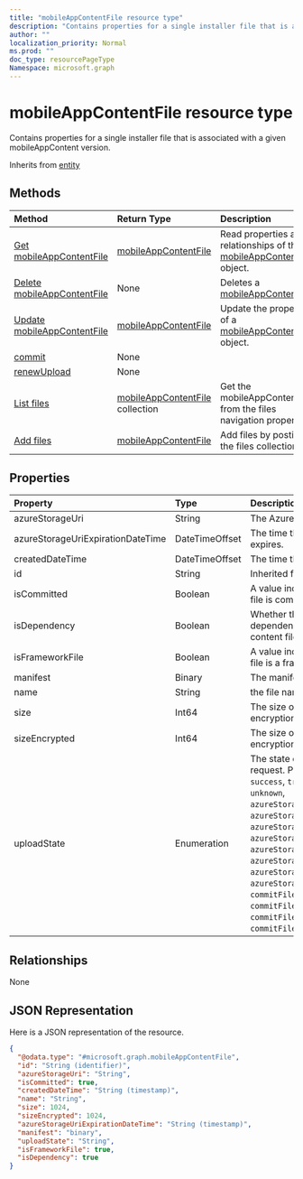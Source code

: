 ```yaml
---
title: "mobileAppContentFile resource type"
description: "Contains properties for a single installer file that is associated with a given mobileAppContent version."
author: ""
localization_priority: Normal
ms.prod: ""
doc_type: resourcePageType
Namespace: microsoft.graph
---
```



# mobileAppContentFile resource type

Contains properties for a single installer file that is associated with a given mobileAppContent version.


Inherits from [entity](../resources/entity.md)

## Methods
|Method|Return Type|Description|
|:---|:---|:---|
|[Get mobileAppContentFile](../api/intune-apps-mobileappcontentfile-get.md)|[mobileAppContentFile](../resources/intune-apps-mobileAppContentFile.md)|Read properties and relationships of the [mobileAppContentFile](../resources/mobileappcontentfile.md) object.|
|[Delete mobileAppContentFile](../api/intune-apps-mobileappcontentfile-delete.md)|None|Deletes a [mobileAppContentFile](../resources/mobileappcontentfile.md).|
|[Update mobileAppContentFile](../api/intune-apps-mobileappcontentfile-update.md)|[mobileAppContentFile](../resources/intune-apps-mobileAppContentFile.md)|Update the properties of a [mobileAppContentFile](../resources/mobileappcontentfile.md) object.|
|[commit](../api/intune-apps-mobileappcontentfile-commit.md)|None||
|[renewUpload](../api/intune-apps-mobileappcontentfile-renewupload.md)|None||
|[List files](../api/intune-apps-mobileappcontent-list-files.md)|[mobileAppContentFile](../resources/intune-apps-mobileAppContentFile.md) collection|Get the mobileAppContentFiles from the files navigation property.|
|[Add files](../api/intune-apps-mobileappcontent-post-files.md)|[mobileAppContentFile](../resources/intune-apps-mobileAppContentFile.md)|Add files by posting to the files collection.|

## Properties
|Property|Type|Description|
|:---|:---|:---|
|azureStorageUri|String|The Azure Storage URI.|
|azureStorageUriExpirationDateTime|DateTimeOffset|The time the Azure storage Uri expires.|
|createdDateTime|DateTimeOffset|The time the file was created.|
|id|String| Inherited from [entity](../resources/entity.md)|
|isCommitted|Boolean|A value indicating whether the file is committed.|
|isDependency|Boolean|Whether the content file is a dependency for the main content file.|
|isFrameworkFile|Boolean|A value indicating whether the file is a framework file.|
|manifest|Binary|The manifest information.|
|name|String|the file name.|
|size|Int64|The size of the file prior to encryption.|
|sizeEncrypted|Int64|The size of the file after encryption.|
|uploadState|Enumeration|The state of the current upload request. Possible values are: `success`, `transientError`, `error`, `unknown`, `azureStorageUriRequestSuccess`, `azureStorageUriRequestPending`, `azureStorageUriRequestFailed`, `azureStorageUriRequestTimedOut`, `azureStorageUriRenewalSuccess`, `azureStorageUriRenewalPending`, `azureStorageUriRenewalFailed`, `azureStorageUriRenewalTimedOut`, `commitFileSuccess`, `commitFilePending`, `commitFileFailed`, `commitFileTimedOut`.|

## Relationships
None

## JSON Representation
Here is a JSON representation of the resource.
<!-- {
  "blockType": "resource",
  "keyProperty": "id",
  "@odata.type": "microsoft.graph.mobileAppContentFile",
  "baseType": "microsoft.graph.entity",
  "openType": false
}
-->
``` json
{
  "@odata.type": "#microsoft.graph.mobileAppContentFile",
  "id": "String (identifier)",
  "azureStorageUri": "String",
  "isCommitted": true,
  "createdDateTime": "String (timestamp)",
  "name": "String",
  "size": 1024,
  "sizeEncrypted": 1024,
  "azureStorageUriExpirationDateTime": "String (timestamp)",
  "manifest": "binary",
  "uploadState": "String",
  "isFrameworkFile": true,
  "isDependency": true
}
```

